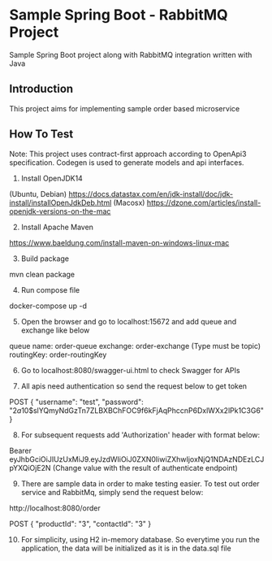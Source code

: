 # Sample Spring Boot - RabbitMQ Project

Sample Spring Boot project along with RabbitMQ integration written with Java

## Introduction

This project aims for implementing sample order based microservice

## How To Test

Note: This project uses contract-first approach according to OpenApi3 specification. Codegen is used to generate models and api interfaces.

1. Install OpenJDK14

(Ubuntu, Debian) https://docs.datastax.com/en/jdk-install/doc/jdk-install/installOpenJdkDeb.html
(Macosx) https://dzone.com/articles/install-openjdk-versions-on-the-mac

2. Install Apache Maven

https://www.baeldung.com/install-maven-on-windows-linux-mac

3. Build package

mvn clean package

4. Run compose file

docker-compose up -d

5. Open the browser and go to localhost:15672 and add queue and exchange like below

queue name: order-queue
exchange: order-exchange (Type must be topic)
routingKey: order-routingKey

6. Go to localhost:8080/swagger-ui.html to check Swagger for APIs

7. All apis need authentication so send the request below to get token

POST
{
"username": "test",
"password": "$2a$10$slYQmyNdGzTn7ZLBXBChFOC9f6kFjAqPhccnP6DxlWXx2lPk1C3G6"
}

8. For subsequent requests add 'Authorization' header with format below:

Bearer eyJhbGciOiJIUzUxMiJ9.eyJzdWIiOiJ0ZXN0IiwiZXhwIjoxNjQ1NDAzNDEzLCJpYXQiOjE2N (Change value with the result of authenticate endpoint)

9. There are sample data in order to make testing easier. To test out order service and RabbitMq, simply send the request below:

http://localhost:8080/order

POST
{
"productId": "3",
"contactId": "3"
}

10. For simplicity, using H2 in-memory database. So everytime you run the application, the data will be initialized as it is in the data.sql file
